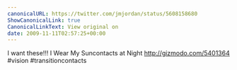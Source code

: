 ```yaml
---
canonicalURL: https://twitter.com/jmjordan/status/5608158680
ShowCanonicalLink: true
CanonicalLinkText: View original on
date: 2009-11-11T02:57:25+00:00
---
```

I want these!!! I Wear My Suncontacts at Night http://gizmodo.com/5401364 #vision #transitioncontacts